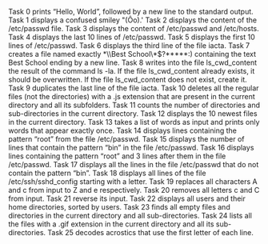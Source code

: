 Task 0 prints “Hello, World”, followed by a new line to the standard output.
Task 1 displays a confused smiley "(Ôo).'
Task 2 displays the content of the /etc/passwd file.
Task 3 displays the content of /etc/passwd and /etc/hosts.
Task 4 displays the last 10 lines of /etc/passwd.
Task 5 displays the first 10 lines of /etc/passwd.
Task 6 displays the third line of the file iacta.
Task 7 creates a file named exactly \*\\\Best School\\\*$\?\*\*\*\*\*:) containing the text Best School ending by a new line.
Task 8 writes into the file ls_cwd_content the result of the command ls -la. If the file ls_cwd_content already exists, it should be overwritten. If the file ls_cwd_content does not exist, create it.
Task 9 duplicates the last line of the file iacta.
Task 10 deletes all the regular files (not the directories) with a .js extension that are present in the current directory and all its subfolders.
Task 11 counts the number of directories and sub-directories in the current directory.
Task 12 displays the 10 newest files in the current directory.
Task 13 takes a list of words as input and prints only words that appear exactly once.
Task 14 displays lines containing the pattern “root” from the file /etc/passwd.
Task 15 displays the number of lines that contain the pattern “bin” in the file /etc/passwd.
Task 16 displays lines containing the pattern “root” and 3 lines after them in the file /etc/passwd.
Task 17 displays all the lines in the file /etc/passwd that do not contain the pattern “bin”.
Task 18 displays all lines of the file /etc/ssh/sshd_config starting with a letter.
Task 19 replaces all characters A and c from input to Z and e respectively.
Task 20 removes all letters c and C from input.
Task 21 reverse its input.
Task 22 displays all users and their home directories, sorted by users.
Task 23 finds all empty files and directories in the current directory and all sub-directories.
Task 24 lists all the files with a .gif extension in the current directory and all its sub-directories.
Task 25 decodes acrostics that use the first letter of each line.
